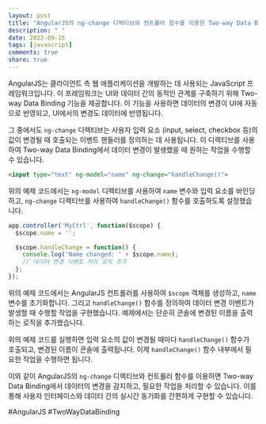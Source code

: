 ```yaml
---
layout: post
title: "AngularJS의 ng-change 디렉티브와 컨트롤러 함수를 이용한 Two-way Data Binding 변경 이벤트 처리 방법"
description: " "
date: 2023-09-15
tags: [javascript]
comments: true
share: true
---
```


AngularJS는 클라이언트 측 웹 애플리케이션을 개발하는 데 사용되는 JavaScript 프레임워크입니다. 이 프레임워크는 UI와 데이터 간의 동적인 관계를 구축하기 위해 Two-way Data Binding 기능을 제공합니다. 이 기능을 사용하면 데이터의 변경이 UI에 자동으로 반영되고, UI에서의 변경도 데이터에 반영됩니다.

그 중에서도 `ng-change` 디렉티브는 사용자 입력 요소 (input, select, checkbox 등)의 값이 변경될 때 호출되는 이벤트 핸들러를 정의하는 데 사용됩니다. 이 디렉티브를 사용하여 Two-way Data Binding에서 데이터 변경이 발생했을 때 원하는 작업을 수행할 수 있습니다.

```html
<input type="text" ng-model="name" ng-change="handleChange()">
```

위의 예제 코드에서는 `ng-model` 디렉티브를 사용하여 `name` 변수와 입력 요소를 바인딩하고, `ng-change` 디렉티브를 사용하여 `handleChange()` 함수를 호출하도록 설정했습니다.

```javascript
app.controller('MyCtrl', function($scope) {
  $scope.name = '';

  $scope.handleChange = function() {
    console.log('Name changed: ' + $scope.name);
    // 데이터 변경 이벤트 처리 로직 추가
  };
});
```

위의 예제 코드에서는 AngularJS 컨트롤러를 사용하여 `$scope` 객체를 생성하고, `name` 변수를 초기화합니다. 그리고 `handleChange()` 함수를 정의하여 데이터 변경 이벤트가 발생할 때 수행할 작업을 구현했습니다. 예제에서는 단순히 콘솔에 변경된 이름을 출력하는 로직을 추가했습니다.

위의 예제 코드를 실행하면 입력 요소의 값이 변경될 때마다 `handleChange()` 함수가 호출되고, 변경된 이름이 콘솔에 출력됩니다. 이제 `handleChange()` 함수 내부에서 필요한 작업을 수행하면 됩니다.

이와 같이 AngularJS의 `ng-change` 디렉티브와 컨트롤러 함수를 이용하면 Two-way Data Binding에서 데이터의 변경을 감지하고, 필요한 작업을 처리할 수 있습니다. 이를 통해 사용자 인터페이스와 데이터 간의 실시간 동기화를 간편하게 구현할 수 있습니다.

#AngularJS #TwoWayDataBinding